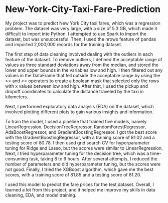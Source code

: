 # New-York-City-Taxi-Fare-Prediction

My project was to predict New York City taxi fares, which was a regression problem. The dataset was very large, with a size of 5.3 GB, which made it difficult to import into Python. I attempted to use Spark to import the dataset, but was unsuccessful. Then, I used the nrows feature of pandas and imported 2,000,000 records for the training dataset.

The first step of data cleaning involved dealing with the outliers in each feature of the dataset. To remove outliers, I defined the acceptable range of values as three standard deviations away from the median, and stored the lower and upper bounds in the variables low and high. I then filtered out any values in the DataFrame that fell outside the acceptable range by using the >= and <= operators to create a boolean mask that selected only the rows with x values between low and high. After that, I used the pickup and dropoff coordinates to calculate the distance traveled by the taxi in kilometers.

Next, I performed exploratory data analysis (EDA) on the dataset, which involved plotting different plots to gain various insights and information.

To train the model, I used a pipeline that trained five models, namely LinearRegression, DecisionTreeRegressor, RandomForestRegressor, AdaBoostRegressor, and GradientBoostingRegressor. I got the best score with the GradientBoostingRegressor, with a training score of 81.02 and a testing score of 80.78. I then used grid search CV for hyperparameter tuning for Ridge and Lasso, but the scores were similar to LinearRegression. Next, I tried hyperparameter tuning for the decision tree, which was a time-consuming task, taking 8 to 9 hours. After several attempts, I reduced the number of parameters and did hyperparameter tuning, but the scores were not good. Finally, I tried the XGBoost algorithm, which gave me the best scores, with a training score of 81.85 and a testing score of 81.20.

I used this model to predict the fare prices for the test dataset. Overall, I learned a lot from this project, and it helped me improve my skills in data cleaning, EDA, and model training.
